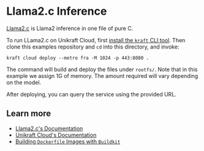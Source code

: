 # Llama2.c Inference

[Llama2.c](https://github.com/karpathy/llama2.c) is Llama2 inference in one file of pure C.

To run LLama2.c on Unikraft Cloud, first [install the `kraft` CLI tool](https://unikraft.org/docs/cli).
Then clone this examples repository and `cd` into this directory, and invoke:

```console
kraft cloud deploy --metro fra -M 1024 -p 443:8080 .
```

The command will build and deploy the files under `rootfs/`.
Note that in this example we assign 1G of memory.
The amount required will vary depending on the model.

After deploying, you can query the service using the provided URL.

## Learn more

- [Llama2.c's Documentation](https://github.com/karpathy/llama2.c/blob/master/README.md)
- [Unikraft Cloud's Documentation](https://unikraft.cloud/docs/)
- [Building `Dockerfile` Images with `Buildkit`](https://unikraft.org/guides/building-dockerfile-images-with-buildkit)
